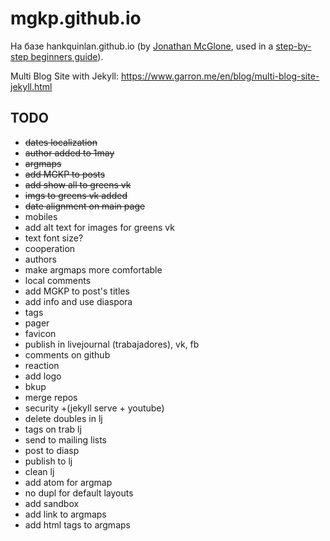 mgkp.github.io
==============

На базе hankquinlan.github.io (by [Jonathan McGlone](http://jmcglone.com), used in a [step-by-step beginners guide](http://jmcglone.com/guides/github-pages)).

Multi Blog Site with Jekyll: https://www.garron.me/en/blog/multi-blog-site-jekyll.html

TODO
----
* ~~dates localization~~
* ~~author added to 1may~~
* ~~argmaps~~
* ~~add MGKP to posts~~
* ~~add show all to greens vk~~
* ~~imgs to greens vk added~~
* ~~date alignment on main page~~
* mobiles
* add alt text for images for greens vk
* text font size?
* cooperation
* authors
* make argmaps more comfortable
* local comments
* add MGKP to post's titles
* add info and use diaspora
* tags
* pager
* favicon
* publish in livejournal (trabajadores), vk, fb
* comments on github
* reaction
* add logo
* bkup
* merge repos
* security +(jekyll serve + youtube)
* delete doubles in lj
* tags on trab lj
* send to mailing lists
* post to diasp
* publish to lj
* clean lj
* add atom for argmap
* no dupl for default layouts
* add sandbox
* add link to argmaps
* add html tags to argmaps